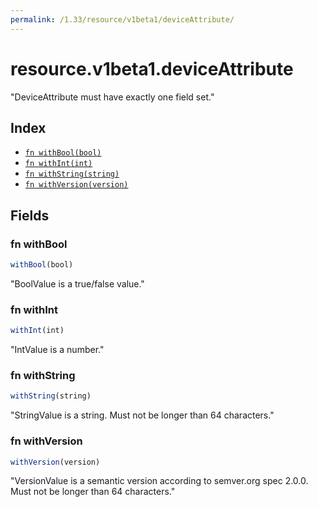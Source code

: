 ```yaml
---
permalink: /1.33/resource/v1beta1/deviceAttribute/
---
```


# resource.v1beta1.deviceAttribute

"DeviceAttribute must have exactly one field set."

## Index

* [`fn withBool(bool)`](#fn-withbool)
* [`fn withInt(int)`](#fn-withint)
* [`fn withString(string)`](#fn-withstring)
* [`fn withVersion(version)`](#fn-withversion)

## Fields

### fn withBool

```ts
withBool(bool)
```

"BoolValue is a true/false value."

### fn withInt

```ts
withInt(int)
```

"IntValue is a number."

### fn withString

```ts
withString(string)
```

"StringValue is a string. Must not be longer than 64 characters."

### fn withVersion

```ts
withVersion(version)
```

"VersionValue is a semantic version according to semver.org spec 2.0.0. Must not be longer than 64 characters."